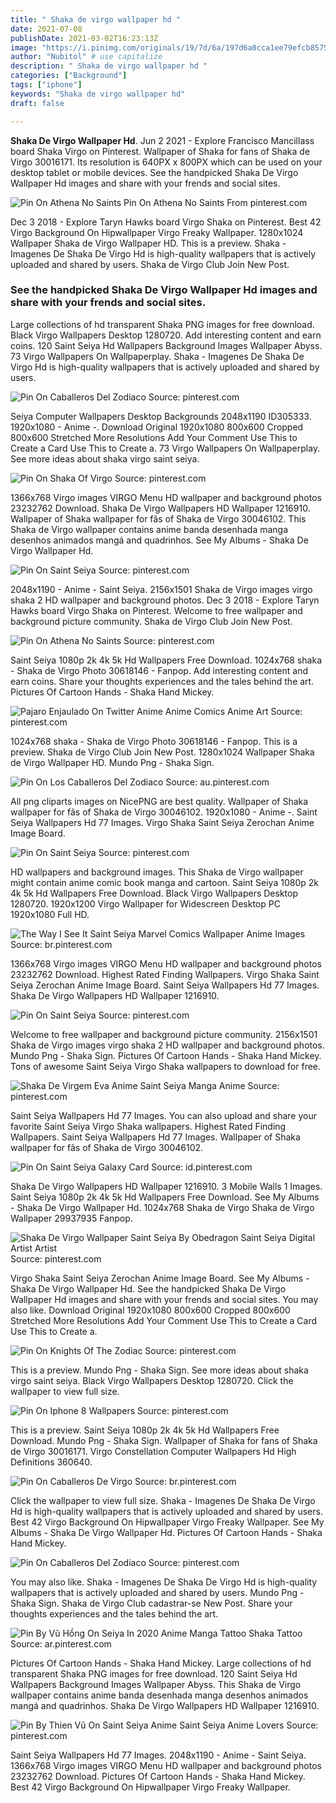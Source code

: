 ```yaml
---
title: " Shaka de virgo wallpaper hd "
date: 2021-07-08
publishDate: 2021-03-02T16:23:13Z
image: "https://i.pinimg.com/originals/19/7d/6a/197d6a0cca1ee79efcb8575fa9167149.jpg"
author: "Nubitol" # use capitalize
description: " Shaka de virgo wallpaper hd "
categories: ["Background"]
tags: ["iphone"]
keywords: "Shaka de virgo wallpaper hd"
draft: false

---
```



**Shaka De Virgo Wallpaper Hd**. Jun 2 2021 - Explore Francisco Mancillass board Shaka Virgo on Pinterest. Wallpaper of Shaka for fans of Shaka de Virgo 30016171. Its resolution is 640PX x 800PX which can be used on your desktop tablet or mobile devices. See the handpicked Shaka De Virgo Wallpaper Hd images and share with your frends and social sites.

![Pin On Athena No Saints](https://i.pinimg.com/originals/f4/6c/b4/f46cb43c3a02dad3e8895305e800f4f9.jpg "Pin On Athena No Saints")
Pin On Athena No Saints From pinterest.com


Dec 3 2018 - Explore Taryn Hawks board Virgo Shaka on Pinterest. Best 42 Virgo Background On Hipwallpaper Virgo Freaky Wallpaper. 1280x1024 Wallpaper Shaka de Virgo Wallpaper HD. This is a preview. Shaka - Imagenes De Shaka De Virgo Hd is high-quality wallpapers that is actively uploaded and shared by users. Shaka de Virgo Club Join New Post.

### See the handpicked Shaka De Virgo Wallpaper Hd images and share with your frends and social sites.

Large collections of hd transparent Shaka PNG images for free download. Black Virgo Wallpapers Desktop 1280720. Add interesting content and earn coins. 120 Saint Seiya Hd Wallpapers Background Images Wallpaper Abyss. 73 Virgo Wallpapers On Wallpaperplay. Shaka - Imagenes De Shaka De Virgo Hd is high-quality wallpapers that is actively uploaded and shared by users.


![Pin On Caballeros Del Zodiaco](https://i.pinimg.com/originals/b6/83/21/b683211b445c6bdc383b9ee8a9b78928.jpg "Pin On Caballeros Del Zodiaco")
Source: pinterest.com

Seiya Computer Wallpapers Desktop Backgrounds 2048x1190 ID305333. 1920x1080 - Anime -. Download Original 1920x1080 800x600 Cropped 800x600 Stretched More Resolutions Add Your Comment Use This to Create a Card Use This to Create a. 73 Virgo Wallpapers On Wallpaperplay. See more ideas about shaka virgo saint seiya.

![Pin On Shaka Of Virgo](https://i.pinimg.com/736x/80/f3/c9/80f3c918e9ef84a588cf212f80ce6ff7.jpg "Pin On Shaka Of Virgo")
Source: pinterest.com

1366x768 Virgo images VIRGO Menu HD wallpaper and background photos 23232762 Download. Shaka De Virgo Wallpapers HD Wallpaper 1216910. Wallpaper of Shaka wallpaper for fãs of Shaka de Virgo 30046102. This Shaka de Virgo wallpaper contains anime banda desenhada manga desenhos animados mangá and quadrinhos. See My Albums - Shaka De Virgo Wallpaper Hd.

![Pin On Saint Seiya](https://i.pinimg.com/originals/4f/a4/59/4fa459a32be12772c99458d6ffb434a2.jpg "Pin On Saint Seiya")
Source: pinterest.com

2048x1190 - Anime - Saint Seiya. 2156x1501 Shaka de Virgo images virgo shaka 2 HD wallpaper and background photos. Dec 3 2018 - Explore Taryn Hawks board Virgo Shaka on Pinterest. Welcome to free wallpaper and background picture community. Shaka de Virgo Club Join New Post.

![Pin On Athena No Saints](https://i.pinimg.com/originals/f4/6c/b4/f46cb43c3a02dad3e8895305e800f4f9.jpg "Pin On Athena No Saints")
Source: pinterest.com

Saint Seiya 1080p 2k 4k 5k Hd Wallpapers Free Download. 1024x768 shaka - Shaka de Virgo Photo 30618146 - Fanpop. Add interesting content and earn coins. Share your thoughts experiences and the tales behind the art. Pictures Of Cartoon Hands - Shaka Hand Mickey.

![Pajaro Enjaulado On Twitter Anime Anime Comics Anime Art](https://i.pinimg.com/736x/3c/ea/99/3cea993502c4a6ec67b3bad5b29b8384.jpg "Pajaro Enjaulado On Twitter Anime Anime Comics Anime Art")
Source: pinterest.com

1024x768 shaka - Shaka de Virgo Photo 30618146 - Fanpop. This is a preview. Shaka de Virgo Club Join New Post. 1280x1024 Wallpaper Shaka de Virgo Wallpaper HD. Mundo Png - Shaka Sign.

![Pin On Los Caballeros Del Zodiaco](https://i.pinimg.com/originals/29/51/73/29517379288df553db284557c61c8175.jpg "Pin On Los Caballeros Del Zodiaco")
Source: au.pinterest.com

All png cliparts images on NicePNG are best quality. Wallpaper of Shaka wallpaper for fãs of Shaka de Virgo 30046102. 1920x1080 - Anime -. Saint Seiya Wallpapers Hd 77 Images. Virgo Shaka Saint Seiya Zerochan Anime Image Board.

![Pin On Saint Seiya](https://i.pinimg.com/originals/cc/ec/67/ccec67dab971fe4d8f002b26fe15ca5f.jpg "Pin On Saint Seiya")
Source: pinterest.com

HD wallpapers and background images. This Shaka de Virgo wallpaper might contain anime comic book manga and cartoon. Saint Seiya 1080p 2k 4k 5k Hd Wallpapers Free Download. Black Virgo Wallpapers Desktop 1280720. 1920x1200 Virgo Wallpaper for Widescreen Desktop PC 1920x1080 Full HD.

![The Way I See It Saint Seiya Marvel Comics Wallpaper Anime Images](https://i.pinimg.com/originals/2d/75/24/2d75244d96f72f7bccab59522b5bc26b.jpg "The Way I See It Saint Seiya Marvel Comics Wallpaper Anime Images")
Source: br.pinterest.com

1366x768 Virgo images VIRGO Menu HD wallpaper and background photos 23232762 Download. Highest Rated Finding Wallpapers. Virgo Shaka Saint Seiya Zerochan Anime Image Board. Saint Seiya Wallpapers Hd 77 Images. Shaka De Virgo Wallpapers HD Wallpaper 1216910.

![Pin On Saint Seiya](https://i.pinimg.com/originals/1a/0b/34/1a0b3438eacfe3e2430b6dcf6fcdad76.jpg "Pin On Saint Seiya")
Source: pinterest.com

Welcome to free wallpaper and background picture community. 2156x1501 Shaka de Virgo images virgo shaka 2 HD wallpaper and background photos. Mundo Png - Shaka Sign. Pictures Of Cartoon Hands - Shaka Hand Mickey. Tons of awesome Saint Seiya Virgo Shaka wallpapers to download for free.

![Shaka De Virgem Eva Anime Saint Seiya Manga Anime](https://i.pinimg.com/originals/96/df/71/96df718739ce6a3c130b8ca0d941538a.jpg "Shaka De Virgem Eva Anime Saint Seiya Manga Anime")
Source: pinterest.com

Saint Seiya Wallpapers Hd 77 Images. You can also upload and share your favorite Saint Seiya Virgo Shaka wallpapers. Highest Rated Finding Wallpapers. Saint Seiya Wallpapers Hd 77 Images. Wallpaper of Shaka wallpaper for fãs of Shaka de Virgo 30046102.

![Pin On Saint Seiya Galaxy Card](https://i.pinimg.com/originals/48/59/98/485998a3645948e06600538d3f66583a.jpg "Pin On Saint Seiya Galaxy Card")
Source: id.pinterest.com

Shaka De Virgo Wallpapers HD Wallpaper 1216910. 3 Mobile Walls 1 Images. Saint Seiya 1080p 2k 4k 5k Hd Wallpapers Free Download. See My Albums - Shaka De Virgo Wallpaper Hd. 1024x768 Shaka de Virgo Shaka de Virgo Wallpaper 29937935 Fanpop.

![Shaka De Virgo Wallpaper Saint Seiya By Obedragon Saint Seiya Digital Artist Artist](https://i.pinimg.com/originals/2c/fa/db/2cfadb86c07c202b7cfbc7e66bb9fd6b.jpg "Shaka De Virgo Wallpaper Saint Seiya By Obedragon Saint Seiya Digital Artist Artist")
Source: pinterest.com

Virgo Shaka Saint Seiya Zerochan Anime Image Board. See My Albums - Shaka De Virgo Wallpaper Hd. See the handpicked Shaka De Virgo Wallpaper Hd images and share with your frends and social sites. You may also like. Download Original 1920x1080 800x600 Cropped 800x600 Stretched More Resolutions Add Your Comment Use This to Create a Card Use This to Create a.

![Pin On Knights Of The Zodiac](https://i.pinimg.com/originals/a6/76/7c/a6767c421df4228af349e2a8ede6eca7.jpg "Pin On Knights Of The Zodiac")
Source: pinterest.com

This is a preview. Mundo Png - Shaka Sign. See more ideas about shaka virgo saint seiya. Black Virgo Wallpapers Desktop 1280720. Click the wallpaper to view full size.

![Pin On Iphone 8 Wallpapers](https://i.pinimg.com/originals/6d/4b/e6/6d4be6fe6f0d67bf18728c065b84d844.jpg "Pin On Iphone 8 Wallpapers")
Source: pinterest.com

This is a preview. Saint Seiya 1080p 2k 4k 5k Hd Wallpapers Free Download. Mundo Png - Shaka Sign. Wallpaper of Shaka for fans of Shaka de Virgo 30016171. Virgo Constellation Computer Wallpapers Hd High Definitions 360640.

![Pin On Caballeros De Virgo](https://i.pinimg.com/originals/bd/e6/e9/bde6e9348cd84e860025fec47cbdab9e.jpg "Pin On Caballeros De Virgo")
Source: br.pinterest.com

Click the wallpaper to view full size. Shaka - Imagenes De Shaka De Virgo Hd is high-quality wallpapers that is actively uploaded and shared by users. Best 42 Virgo Background On Hipwallpaper Virgo Freaky Wallpaper. See My Albums - Shaka De Virgo Wallpaper Hd. Pictures Of Cartoon Hands - Shaka Hand Mickey.

![Pin On Caballeros Del Zodiaco](https://i.pinimg.com/originals/84/5b/88/845b88471ef6d6430ec3e1276394e95c.jpg "Pin On Caballeros Del Zodiaco")
Source: pinterest.com

You may also like. Shaka - Imagenes De Shaka De Virgo Hd is high-quality wallpapers that is actively uploaded and shared by users. Mundo Png - Shaka Sign. Shaka de Virgo Club cadastrar-se New Post. Share your thoughts experiences and the tales behind the art.

![Pin By Vũ Hồng On Seiya In 2020 Anime Manga Tattoo Shaka Tattoo](https://i.pinimg.com/originals/28/9d/d6/289dd61144513ffb24f82c5174ca6732.jpg "Pin By Vũ Hồng On Seiya In 2020 Anime Manga Tattoo Shaka Tattoo")
Source: ar.pinterest.com

Pictures Of Cartoon Hands - Shaka Hand Mickey. Large collections of hd transparent Shaka PNG images for free download. 120 Saint Seiya Hd Wallpapers Background Images Wallpaper Abyss. This Shaka de Virgo wallpaper contains anime banda desenhada manga desenhos animados mangá and quadrinhos. Shaka De Virgo Wallpapers HD Wallpaper 1216910.

![Pin By Thien Vũ On Saint Seiya Anime Saint Seiya Anime Lovers](https://i.pinimg.com/originals/19/7d/6a/197d6a0cca1ee79efcb8575fa9167149.jpg "Pin By Thien Vũ On Saint Seiya Anime Saint Seiya Anime Lovers")
Source: pinterest.com

Saint Seiya Wallpapers Hd 77 Images. 2048x1190 - Anime - Saint Seiya. 1366x768 Virgo images VIRGO Menu HD wallpaper and background photos 23232762 Download. Pictures Of Cartoon Hands - Shaka Hand Mickey. Best 42 Virgo Background On Hipwallpaper Virgo Freaky Wallpaper.

